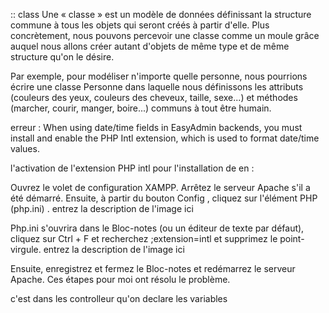  :: class Une « classe » est un modèle de données définissant la structure commune à tous les objets qui seront créés à partir d'elle. Plus concrètement, nous pouvons percevoir une classe comme un moule grâce auquel nous allons créer autant d'objets de même type et de même structure qu'on le désire.

Par exemple, pour modéliser n'importe quelle personne, nous pourrions écrire une classe Personne dans laquelle nous définissons les attributs (couleurs des yeux, couleurs des cheveux, taille, sexe...) et méthodes (marcher, courir, manger, boire...) communs à tout être humain.

 
 
 erreur : When using date/time fields in EasyAdmin backends, you must install and enable the PHP Intl extension, which is used to format date/time values.
 
 l'activation de l'extension PHP intl pour l'installation de en :

Ouvrez le volet de configuration XAMPP.
Arrêtez le serveur Apache s'il a été démarré.
Ensuite, à partir du bouton Config , cliquez sur l'élément PHP (php.ini) .
entrez la description de l'image ici

Php.ini s'ouvrira dans le Bloc-notes (ou un éditeur de texte par défaut), cliquez sur Ctrl + F et recherchez ;extension=intl et supprimez le point-virgule.
entrez la description de l'image ici

Ensuite, enregistrez et fermez le Bloc-notes et redémarrez le serveur Apache.
Ces étapes pour moi ont résolu le problème.


c'est dans les controlleur qu'on declare les variables 